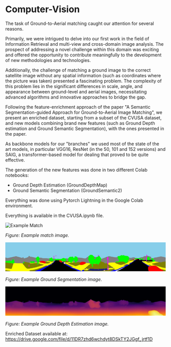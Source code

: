 # Computer-Vision
The task of Ground-to-Aerial matching caught our attention for several reasons.

Primarily, we were intrigued to delve into our first work in the field of Information Retrieval and multi-view and cross-domain image analysis. The prospect of addressing a novel challenge within this domain was exciting and offered the opportunity to contribute meaningfully to the development of new methodologies and technologies.

Additionally, the challenge of matching a ground image to the correct satellite image without any spatial information (such as coordinates where the picture was taken) presented a fascinating problem. The complexity of this problem lies in the significant differences in scale, angle, and appearance between ground-level and aerial images, necessitating advanced algorithms and innovative approaches to bridge the gap.

Following the feature-enrichment approach of the paper "A Semantic Segmentation-guided Approach for Ground-to-Aerial Image Matching", we present an enriched dataset, starting from a subset of the CVUSA dataset, and new models combining brand new features (such as Ground Depth estimation and Ground Semantic Segmentation), with the ones presented in the paper.

As backbone models for our "branches" we used most of the state of the art models, in particular VGG16, ResNet (in the 50, 101 and 152 versions) and SAIG, a transformer-based model for dealing that proved to be quite effective.

The generation of the new features was done in two different Colab notebooks:

- Ground Depth Estimation (GroundDepthMap)
- Ground Semantic Segmentation (GroundSemantic2)

Everything was done using Pytorch Lightning in the Google Colab environment.

Everything is available in the CVUSA.ipynb file.

![Example Match](./imgs/Example%20Match.jpeg)

*Figure: Example match image.*

![Ground Segmentation](./imgs/GroundSegmentation.jpeg)

*Figure: Example Ground Segmentation image.*

![Ground Depth Estimation](./imgs/GroundDepth.jpeg)

*Figure: Example Ground Depth Estimation image.*

Enriched Dataset available at: https://drive.google.com/file/d/11DR7zhd6wchdyt8DSkTY2JGgf_jrtf1D
